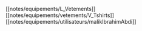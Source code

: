 [[notes/equipements/L_Vetements]] [[notes/equipements/vetements/V_Tshirts]] [[notes/equipements/utilisateurs/malikIbrahimAbdi]]